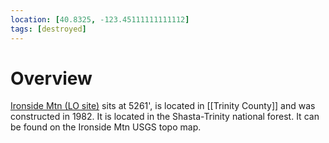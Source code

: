 ```yaml
---
location: [40.8325, -123.45111111111112]
tags: [destroyed]
---
```


# Overview

[Ironside Mtn (LO site)](http://www.peakbagging.com/CALookoutPhotos/IronsideMtn.html) sits at 5261', is located in [[Trinity County]] and was constructed in 1982. It is located in the Shasta-Trinity national forest. It can be found on the Ironside Mtn USGS topo map.


